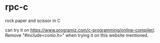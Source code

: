 # rpc-c
rock paper and scissor in C


can try it on https://www.programiz.com/c-programming/online-compiler/. Remove "#include<conio.h>" when trying it on this website mentioned.
